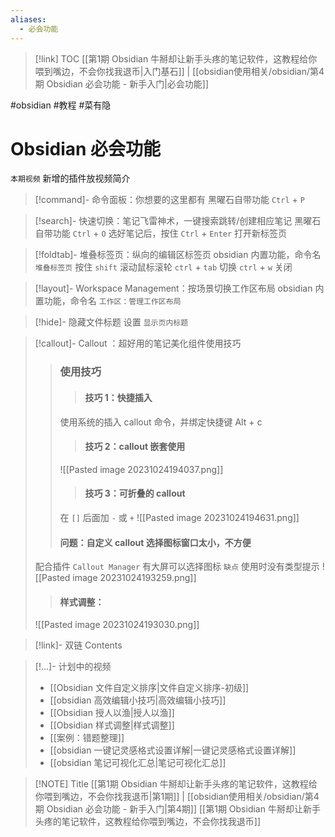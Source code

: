 ```yaml
---
aliases:
  - 必会功能
---
```

> [!link] TOC
> [[第1期 Obsidian 牛掰却让新手头疼的笔记软件，这教程给你喂到嘴边，不会你找我退币|入门基石]] | [[obsidian使用相关/obsidian/第4期 Obsidian 必会功能 - 新手入门|必会功能]]
 
#obsidian #教程 #菜有隐 
# Obsidian 必会功能



`本期视频` 新增的插件放视频简介

> [!command]- 命令面板：你想要的这里都有
> 黑曜石自带功能 `Ctrl` + `P`

> [!search]- 快速切换：笔记飞雷神术，一键搜索跳转/创建相应笔记
> 黑曜石自带功能 `Ctrl` + `O`
> 选好笔记后，按住 `Ctrl` + `Enter` 打开新标签页

> [!foldtab]- 堆叠标签页：纵向的编辑区标签页
> obsidian 内置功能，命令名 `堆叠标签页`
> 按住 `shift` 滚动鼠标滚轮
> `ctrl` + `tab` 切换
> `ctrl` + `w` 关闭

> [!layout]- Workspace Management：按场景切换工作区布局
> obsidian 内置功能，命令名 `工作区：管理工作区布局`

> [!hide]- 隐藏文件标题
> 设置 `显示页内标题` 

> [!callout]- Callout ：超好用的笔记美化组件使用技巧
>> ### 使用技巧
>>> #### 技巧 1：快捷插入
>>使用系统的插入 callout 命令，并绑定快捷键 Alt + c
>>
>>> #### 技巧 2：callout 嵌套使用
>> ![[Pasted image 20231024194037.png]]
>>
>>> #### 技巧 3：可折叠的 callout
>> 在 `[]` 后面加 `-` 或 `+`
>>![[Pasted image 20231024194631.png]]
>>
>> #### 问题：自定义 callout 选择图标窗口太小，不方便
> 配合插件 `Callout Manager` 有大屏可以选择图标
> `缺点` 使用时没有类型提示
> ![[Pasted image 20231024193259.png]]
>
>> #### 样式调整：
> ![[Pasted image 20231024193030.png]]

> [!link]- 双链
> Contents

> [!...]- 计划中的视频
> - [[Obsidian 文件自定义排序|文件自定义排序-初级]]
> - [[obsidian 高效编辑小技巧|高效编辑小技巧]]
> - [[Obsidian 授人以渔|授人以渔]]
> - [[Obsidian 样式调整|样式调整]]
> - [[案例：错题整理]]
> - [[obsidian 一键记灵感格式设置详解|一键记灵感格式设置详解]]
> - [[obsidian 笔记可视化汇总|笔记可视化汇总]]


> [!NOTE] Title
> [[第1期 Obsidian 牛掰却让新手头疼的笔记软件，这教程给你喂到嘴边，不会你找我退币|第1期]] | [[obsidian使用相关/obsidian/第4期 Obsidian 必会功能 - 新手入门|第4期]]
[[第1期 Obsidian 牛掰却让新手头疼的笔记软件，这教程给你喂到嘴边，不会你找我退币]]
